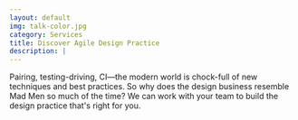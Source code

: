 ```yaml
---
layout: default
img: talk-color.jpg
category: Services
title: Discover Agile Design Practice
description: |
---
```


  Pairing, testing-driving, CI—the modern world is chock-full of new techniques and best practices. So why does the design business resemble Mad Men so much of the time? We can work with your team to build the design practice that's right for you.


